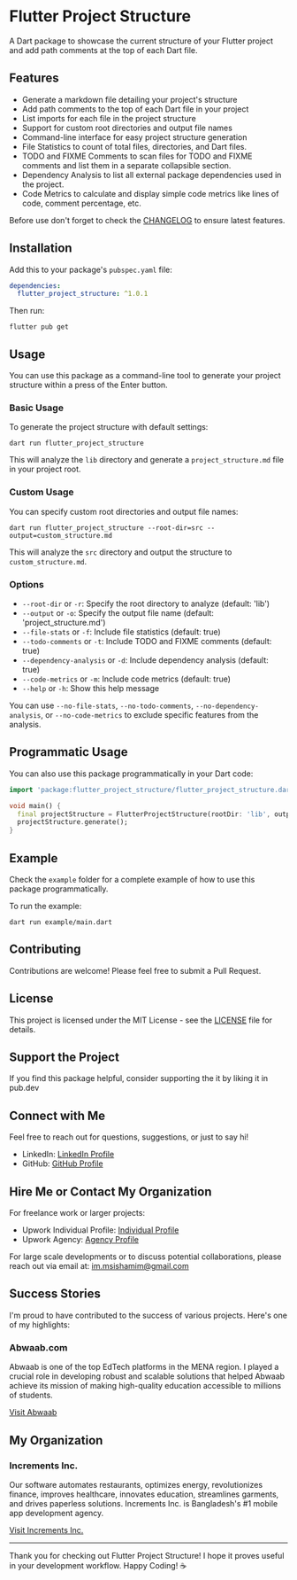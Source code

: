# Flutter Project Structure

A Dart package to showcase the current structure of your Flutter project and add path comments at the top of each Dart file.

## Features

- Generate a markdown file detailing your project's structure
- Add path comments to the top of each Dart file in your project
- List imports for each file in the project structure
- Support for custom root directories and output file names
- Command-line interface for easy project structure generation
- File Statistics to count of total files, directories, and Dart files.
- TODO and FIXME Comments to scan files for TODO and FIXME comments and list them in a separate collapsible section.
- Dependency Analysis to list all external package dependencies used in the project.
- Code Metrics to calculate and display simple code metrics like lines of code, comment percentage, etc. 

Before use don't forget to check the [CHANGELOG](CHANGELOG.md) to ensure latest features.

## Installation

Add this to your package's `pubspec.yaml` file:

```yaml
dependencies:
  flutter_project_structure: ^1.0.1
```

Then run:

```
flutter pub get
```

## Usage

You can use this package as a command-line tool to generate your project structure within a press of the Enter button.

### Basic Usage

To generate the project structure with default settings:

```
dart run flutter_project_structure
```

This will analyze the `lib` directory and generate a `project_structure.md` file in your project root.

### Custom Usage

You can specify custom root directories and output file names:

```
dart run flutter_project_structure --root-dir=src --output=custom_structure.md
```

This will analyze the `src` directory and output the structure to `custom_structure.md`.

### Options

- `--root-dir` or `-r`: Specify the root directory to analyze (default: 'lib')
- `--output` or `-o`: Specify the output file name (default: 'project_structure.md')
- `--file-stats` or `-f`: Include file statistics (default: true)
- `--todo-comments` or `-t`: Include TODO and FIXME comments (default: true)
- `--dependency-analysis` or `-d`: Include dependency analysis (default: true)
- `--code-metrics` or `-m`: Include code metrics (default: true)
- `--help` or `-h`: Show this help message

You can use `--no-file-stats`, `--no-todo-comments`, `--no-dependency-analysis`, or `--no-code-metrics` to exclude specific features from the analysis.

## Programmatic Usage

You can also use this package programmatically in your Dart code:

```dart
import 'package:flutter_project_structure/flutter_project_structure.dart';

void main() {
  final projectStructure = FlutterProjectStructure(rootDir: 'lib', outputFile: 'project_structure.md');
  projectStructure.generate();
}
```

## Example

Check the `example` folder for a complete example of how to use this package programmatically.

To run the example:

```
dart run example/main.dart
```

## Contributing

Contributions are welcome! Please feel free to submit a Pull Request.

## License

This project is licensed under the MIT License - see the [LICENSE](LICENSE) file for details.

## Support the Project

If you find this package helpful, consider supporting the it by liking it in pub.dev

## Connect with Me

Feel free to reach out for questions, suggestions, or just to say hi!

- LinkedIn: [LinkedIn Profile](https://www.linkedin.com/in/msishamim)
- GitHub: [GitHub Profile](https://github.com/msi-shamim)

## Hire Me or Contact My Organization

For freelance work or larger projects:

- Upwork Individual Profile: [Individual Profile](https://upwork.com/freelancers/msifullstack)
- Upwork Agency: [Agency Profile](https://www.upwork.com/agencies/incrementsinc/)

For large scale developments or to discuss potential collaborations, please reach out via email at: im.msishamim@gmail.com

## Success Stories

I'm proud to have contributed to the success of various projects. Here's one of my highlights:

### Abwaab.com

Abwaab is one of the top EdTech platforms in the MENA region. I played a crucial role in developing robust and scalable solutions that helped Abwaab achieve its mission of making high-quality education accessible to millions of students.

[Visit Abwaab](https://www.abwaab.com)

## My Organization

### Increments Inc. 

Our software automates restaurants, optimizes energy, revolutionizes finance, improves healthcare, innovates education, streamlines garments, and drives paperless solutions.
Increments Inc. is Bangladesh's #1 mobile app development agency.

[Visit Increments Inc.](https://incrementsinc.com)

---

Thank you for checking out Flutter Project Structure! I hope it proves useful in your development workflow. Happy Coding! ☕️ 

